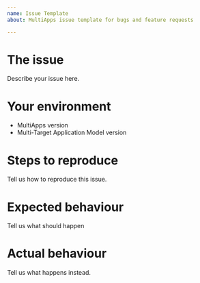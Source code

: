 ```yaml
---
name: Issue Template
about: MultiApps issue template for bugs and feature requests

---
```


# The issue
Describe your issue here.

# Your environment
* MultiApps version
* Multi-Target Application Model version

# Steps to reproduce
Tell us how to reproduce this issue.

# Expected behaviour
Tell us what should happen

# Actual behaviour
Tell us what happens instead.
